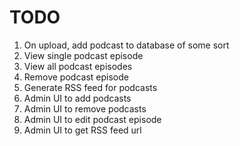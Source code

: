 # TODO

1. On upload, add podcast to database of some sort
2. View single podcast episode
3. View all podcast episodes
4. Remove podcast episode
6. Generate RSS feed for podcasts
7. Admin UI to add podcasts
8. Admin UI to remove podcasts
9. Admin UI to edit podcast episode
10. Admin UI to get RSS feed url
